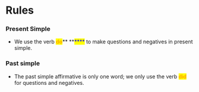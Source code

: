 # Rules

### Present Simple

* We use the verb <mark style="color:orange;">**do**</mark>** **<mark style="color:blue;">****</mark> to make questions and negatives in present simple.

### Past simple

* The past simple affirmative is only one word; we only use the verb <mark style="color:orange;">**did**</mark> <mark style="color:orange;"></mark><mark style="color:orange;"></mark> for questions and negatives.
